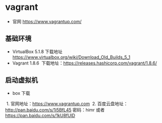 # vagrant
 * 官网 https://www.vagrantup.com/
## 基础环境
* VirtualBox 5.1.8
  下载地址 https://www.virtualbox.org/wiki/Download_Old_Builds_5_1
* Vagrant 1.8.6
  下载地址：https://releases.hashicorp.com/vagrant/1.8.6/
## 启动虚拟机
* box 下载

  1. 官网地址：https://www.vagrantup.com
  2. 百度云盘地址：http://pan.baidu.com/s/1i5BfL45 密码：himr 或者  https://pan.baidu.com/s/1kU8fUlD
    
